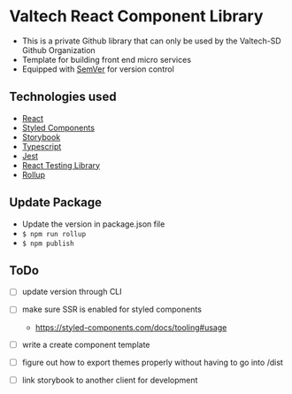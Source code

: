 # Valtech React Component Library

- This is a private Github library that can only be used by the Valtech-SD Github Organization
- Template for building front end micro services
- Equipped with [SemVer](https://semver.org) for version control

## Technologies used

- [React](https://react.dev)
- [Styled Components](https://styled-components.com)
- [Storybook](https://storybook.js.org)
- [Typescript](https://www.typescriptlang.org)
- [Jest](https://jestjs.io/docs/tutorial-react)
- [React Testing Library](https://testing-library.com/docs/react-testing-library/intro/)
- [Rollup](https://rollupjs.org)

## Update Package

- Update the version in package.json file
- `$ npm run rollup`
- `$ npm publish`

## ToDo
- [ ] update version through CLI
- [ ] make sure SSR is enabled for styled components
  - https://styled-components.com/docs/tooling#usage
- [ ] write a create component template
- [ ] figure out how to export themes properly without having to go into /dist
- [ ] link storybook to another client for development

